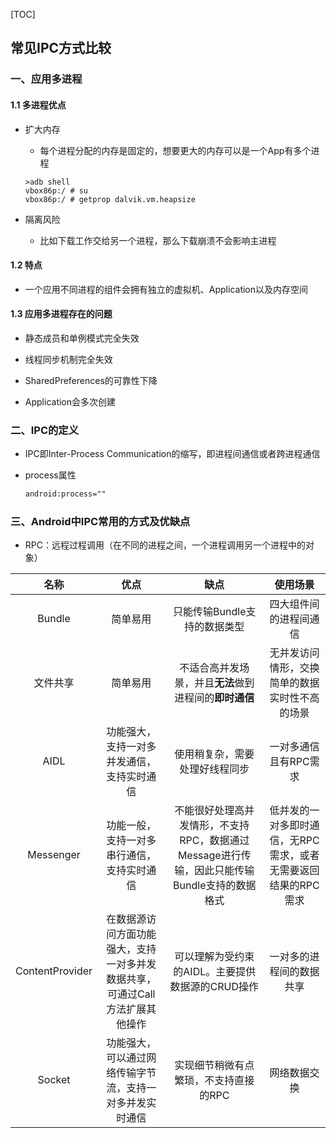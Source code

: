 

[TOC]

## 常见IPC方式比较

### 一、应用多进程

#### 1.1 多进程优点

* 扩大内存

  * 每个进程分配的内存是固定的，想要更大的内存可以是一个App有多个进程

  ```shell
  >adb shell
  vbox86p:/ # su
  vbox86p:/ # getprop dalvik.vm.heapsize
  ```

* 隔离风险

  * 比如下载工作交给另一个进程，那么下载崩溃不会影响主进程

#### 1.2 特点

* 一个应用不同进程的组件会拥有独立的虚拟机、Application以及内存空间

#### 1.3 应用多进程存在的问题

* 静态成员和单例模式完全失效

* 线程同步机制完全失效

* SharedPreferences的可靠性下降

* Application会多次创建

### 二、IPC的定义

* IPC即Inter-Process Communication的缩写，即进程间通信或者跨进程通信

* process属性

  ```xml
  android:process=""
  ```

### 三、Android中IPC常用的方式及优缺点

* RPC：远程过程调用（在不同的进程之间，一个进程调用另一个进程中的对象）

|      名称       |                             优点                             |                             缺点                             |                           使用场景                           |
| :-------------: | :----------------------------------------------------------: | :----------------------------------------------------------: | :----------------------------------------------------------: |
|     Bundle      |                           简单易用                           |                 只能传输Bundle支持的数据类型                 |                    四大组件间的进程间通信                    |
|    文件共享     |                           简单易用                           |    不适合高并发场景，并且**无法**做到进程间的**即时通信**    |        无并发访问情形，交换简单的数据实时性不高的场景        |
|      AIDL       |          功能强大，支持一对多并发通信，支持实时通信          |                使用稍复杂，需要处理好线程同步                |                    一对多通信且有RPC需求                     |
|    Messenger    |          功能一般，支持一对多串行通信，支持实时通信          | 不能很好处理高并发情形，不支持RPC，数据通过Message进行传输，因此只能传输Bundle支持的数据格式 | 低并发的一对多即时通信，无RPC需求，或者无需要返回结果的RPC需求 |
| ContentProvider | 在数据源访问方面功能强大，支持一对多并发数据共享，可通过Call方法扩展其他操作 |       可以理解为受约束的AIDL。主要提供数据源的CRUD操作       |                   一对多的进程间的数据共享                   |
|     Socket      |   功能强大，可以通过网络传输字节流，支持一对多并发实时通信   |            实现细节稍微有点繁琐，不支持直接的RPC             |                         网络数据交换                         |
